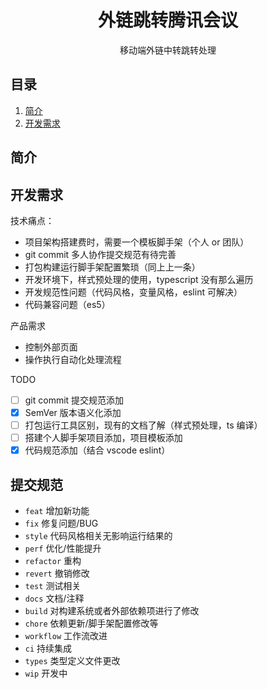 <div align="center">
  <h1>外链跳转腾讯会议</h1>
  <p>移动端外链中转跳转处理</p>
</div>

## 目录

1. [简介](#简介)
2. [开发需求](#开发需求)

## 简介

## 开发需求

技术痛点：

- 项目架构搭建费时，需要一个模板脚手架（个人 or 团队）
- git commit 多人协作提交规范有待完善
- 打包构建运行脚手架配置繁琐（同上上一条）
- 开发环境下，样式预处理的使用，typescript 没有那么遍历
- 开发规范性问题（代码风格，变量风格，eslint 可解决）
- 代码兼容问题（es5）

产品需求

- 控制外部页面
- 操作执行自动化处理流程

TODO

- [ ] git commit 提交规范添加
- [x] SemVer 版本语义化添加
- [ ] 打包运行工具区别，现有的文档了解（样式预处理，ts 编译）
- [ ] 搭建个人脚手架项目添加，项目模板添加
- [x] 代码规范添加（结合 vscode eslint）

## 提交规范

- `feat` 增加新功能
- `fix` 修复问题/BUG
- `style` 代码风格相关无影响运行结果的
- `perf` 优化/性能提升
- `refactor` 重构
- `revert` 撤销修改
- `test` 测试相关
- `docs` 文档/注释
- `build` 对构建系统或者外部依赖项进行了修改
- `chore` 依赖更新/脚手架配置修改等
- `workflow` 工作流改进
- `ci` 持续集成
- `types` 类型定义文件更改
- `wip` 开发中
